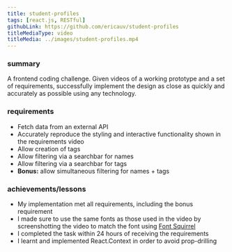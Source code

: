 ```yaml
---
title: student-profiles
tags: [react.js, RESTful]
githubLink: https://github.com/ericauv/student-profiles
titleMediaType: video
titleMedia: ../images/student-profiles.mp4
---
```


<div class="project-section">
  <h3 class="project-section-title">summary</h3>
  <div class="project-section-content">
    <p>
     A frontend coding challenge. Given videos of a working prototype and a set of requirements, successfully implement the design as close as quickly and accurately as possible using any technology.
    </p>
  </div>
</div>
<div class="project-section">
  <h3 class="project-section-title">requirements</h3>
  <div class="project-section-content">
    <ul>
      <li>Fetch data from an external API</li>
      <li>Accurately reproduce the styling and interactive functionality shown in the requirements video</li>
      <li>Allow creation of tags</li>
      <li>Allow filtering via a searchbar for names</li>
      <li>Allow filtering via a searchbar for tags</li>
      <li><strong>Bonus:</strong> allow simultaneous filtering for names + tags</li>
    </ul>
  </div>
</div>
<div class="project-section">
  <h3 class="project-section-title">achievements/lessons</h3>
  <div class="project-section-content">
    <ul>
      <li>My implementation met all requirements, including the bonus requirement</li>
      <li>I made sure to use the same fonts as those used in the video by screenshotting the video to match the font using <a href='https://www.fontsquirrel.com/matcherator' rel='noopener noreferrer' target='_blank'>Font Squirrel</a></li>
      <li>I completed the task within 24 hours of receiving the requirements</li>
      <li>I learnt and implemented React.Context in order to avoid prop-drilling</li>
    </ul>
  </div>
</div>
